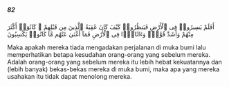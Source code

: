 ##### 82

<span class="ayah">أَفَلَمْ يَسِيرُوا۟ فِى ٱلْأَرْضِ فَيَنظُرُوا۟ كَيْفَ كَانَ عَٰقِبَةُ ٱلَّذِينَ مِن قَبْلِهِمْ ۚ كَانُوٓا۟ أَكْثَرَ مِنْهُمْ وَأَشَدَّ قُوَّةًۭ وَءَاثَارًۭا فِى ٱلْأَرْضِ فَمَآ أَغْنَىٰ عَنْهُم مَّا كَانُوا۟ يَكْسِبُونَ</span>

<span class="ayah_translation">Maka apakah mereka tiada mengadakan perjalanan di muka bumi lalu memperhatikan betapa kesudahan orang-orang yang sebelum mereka. Adalah orang-orang yang sebelum mereka itu lebih hebat kekuatannya dan (lebih banyak) bekas-bekas mereka di muka bumi, maka apa yang mereka usahakan itu tidak dapat menolong mereka.</span>
